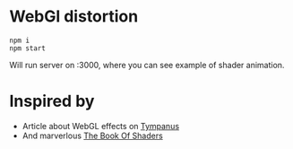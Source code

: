 # WebGl distortion
```
npm i
npm start
```
Will run server on :3000, where you can see example of shader animation.

# Inspired by
* Article about WebGL effects on [Tympanus](https://tympanus.net/codrops/2016/05/03/animated-heat-distortion-effects-webgl/)
* And marverlous  [The Book Of Shaders](https://tympanus.net/codrops/2016/05/03/animated-heat-distortion-effects-webgl/)
